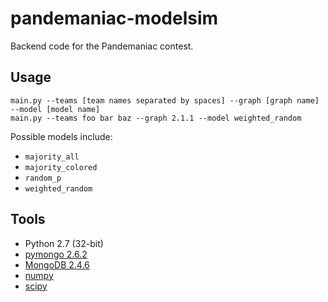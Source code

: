pandemaniac-modelsim
====================
Backend code for the Pandemaniac contest.


Usage
-----

    main.py --teams [team names separated by spaces] --graph [graph name] --model [model name]
    main.py --teams foo bar baz --graph 2.1.1 --model weighted_random

Possible models include:
* `majority_all`
* `majority_colored`
* `random_p`
* `weighted_random`


Tools
-----
* Python 2.7 (32-bit)
* [pymongo 2.6.2](http://api.mongodb.org/python/current/installation.html)
* [MongoDB 2.4.6](http://www.mongodb.org/downloads)
* [numpy](http://sourceforge.net/projects/numpy/files/NumPy/1.6.1/)
* [scipy](http://sourceforge.net/projects/scipy/files/scipy/0.13.0/)
